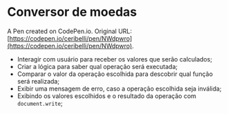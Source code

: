 # Conversor de moedas

A Pen created on CodePen.io. Original URL: [https://codepen.io/ceribelli/pen/NWdpwro](https://codepen.io/ceribelli/pen/NWdpwro).

- Interagir com usuário para receber os valores que serão calculados;
- Criar a lógica para saber qual operação será executada;
- Comparar o valor da operação escolhida para descobrir qual função será realizada;
- Exibir uma mensagem de erro, caso a operação escolhida seja inválida;
- Exibindo os valores escolhidos e o resultado da operação com `document.write`;